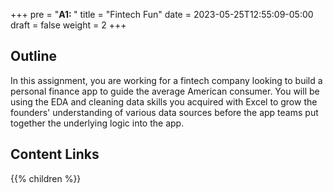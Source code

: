 +++
pre = "<b>A1: </b>"
title = "Fintech Fun"
date = 2023-05-25T12:55:09-05:00
draft = false
weight = 2
+++

## Outline

In this assignment, you are working for a fintech company looking to build a personal finance app to guide the average American consumer. You will be using the EDA and cleaning data skills you acquired with Excel to grow the founders' understanding of various data sources before the app teams put together the underlying logic into the app.

## Content Links

{{% children %}}